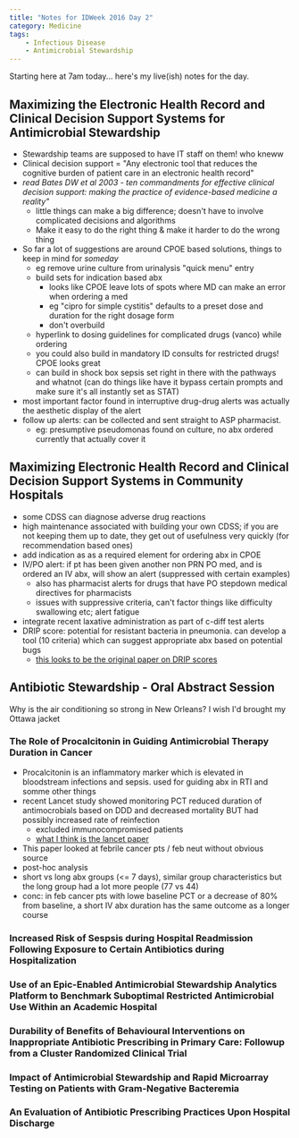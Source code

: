 ```yaml
---
title: "Notes for IDWeek 2016 Day 2"
category: Medicine
tags:
    - Infectious Disease
    - Antimicrobial Stewardship
---
```


Starting here at 7am today... here's my live(ish) notes for the day.

## Maximizing the Electronic Health Record and Clinical Decision Support Systems for Antimicrobial Stewardship ##

- Stewardship teams are supposed to have IT staff on them! who kneww
- Clinical decision support = "Any electronic tool that reduces the cognitive burden of patient care in an electronic health record"
- _read Bates DW et al 2003 - ten commandments for effective clinical decision support: making the practice of evidence-based medicine a reality"_
	- little things can make a big difference; doesn't have to involve complicated decisions and algorithms
	- Make it easy to do the right thing & make it harder to do the wrong thing
- So far a lot of suggestions are around CPOE based solutions, things to keep in mind for *someday*
	- eg remove urine culture from urinalysis "quick menu" entry
	- build sets for indication based abx
		- looks like CPOE leave lots of spots where MD can make an error when ordering a med
		- eg "cipro for simple cystitis" defaults to a preset dose and duration for the right dosage form
		- don't overbuild
	- hyperlink to dosing guidelines for complicated drugs (vanco) while ordering
	- you could also build in mandatory ID consults for restricted drugs! CPOE looks great
	- can build in shock box sepsis set right in there with the pathways and whatnot (can do things like have it bypass certain prompts and make sure it's all instantly set as STAT)
- most important factor found in interruptive drug-drug alerts was actually the aesthetic display of the alert
- follow up alerts: can be collected and sent straight to ASP pharmacist. 
	- eg: presumptive pseudomonas found on culture, no abx ordered currently that actually cover it

## Maximizing Electronic Health Record and Clinical Decision Support Systems in Community Hospitals ##

- some CDSS can diagnose adverse drug reactions
- high maintenance associated with building your own CDSS; if you are not keeping them up to date, they get out of usefulness very quickly (for recommendation based ones)
- add indication as as a required element for ordering abx in CPOE
- IV/PO alert: if pt has been given another non PRN PO med, and is ordered an IV abx, will show an alert (suppressed with certain examples)
	- also has pharmacist alerts for drugs that have PO stepdown medical directives for pharmacists
	- issues with suppressive criteria, can't factor things like difficulty swallowing etc; alert fatigue
- integrate recent laxative administration as part of c-diff test alerts
- DRIP score: potential for resistant bacteria in pneumonia. can develop a tool (10 criteria) which can suggest appropriate abx based on potential bugs
	- [this looks to be the original paper on DRIP scores](http://aac.asm.org/content/early/2016/02/02/AAC.03071-15)

## Antibiotic Stewardship - Oral Abstract Session ##

Why is the air conditioning so strong in New Orleans? I wish I'd brought my Ottawa jacket

### The Role of Procalcitonin in Guiding Antimicrobial Therapy Duration in Cancer ###

- Procalcitonin is an inflammatory marker which is elevated in bloodstream infections and sepsis. used for guiding abx in RTI and somme other things
- recent Lancet study showed monitoring PCT reduced duration of antimocrobials based on DDD and decreased mortality BUT had possibly increased rate of reinfection
	- excluded immunocompromised patients
	- [what I think is the lancet paper](http://www.thelancet.com/pdfs/journals/laninf/PIIS1473-3099(16)00053-0.pdf)
- This paper looked at febrile cancer pts / feb neut without obvious source
- post-hoc analysis
- short vs long abx groups (<= 7 days), similar group characteristics but the long group had a lot more people (77 vs 44)
- conc: in feb cancer pts with lowe baseline PCT or a decrease of 80% from baseline, a short IV abx duration has the same outcome as a longer course

### Increased Risk of Sespsis during Hospital Readmission Following Exposure to Certain Antibiotics during Hospitalization ###

### Use of an Epic-Enabled Antimicrobial Stewardship Analytics Platform to Benchmark Suboptimal Restricted Antimicrobial Use Within an Academic Hospital ###

### Durability of Benefits of Behavioural Interventions on Inappropriate Antibiotic Prescribing in Primary Care: Followup from a Cluster Randomized Clinical Trial ###

### Impact of Antimicrobial Stewardship and Rapid Microarray Testing on Patients with Gram-Negative Bacteremia ###

### An Evaluation of Antibiotic Prescribing Practices Upon Hospital Discharge ###

